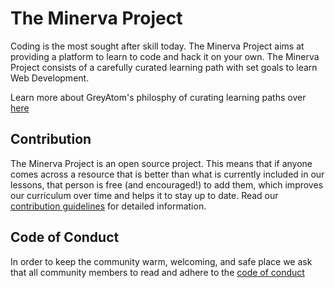 # The Minerva Project
Coding is the most sought after skill today. The Minerva Project aims at providing a platform to learn to code and hack it on your own. The Minerva Project consists of a carefully curated learning path with set goals to learn Web Development.

Learn more about GreyAtom's philosphy of curating learning paths over [here](https://github.com/greyatom-school/the-minerva-project/blob/master/content_curation_guidelines.md)

## Contribution
The Minerva Project is an open source project. This means that if anyone comes across a resource that is better than what is currently included in our lessons, that person is free (and encouraged!) to add them, which improves our curriculum over time and helps it to stay up to date. Read our [contribution guidelines](https://github.com/greyatom-school/the-minerva-project/blob/master/contribution_guidelines.md) for detailed information.

## Code of Conduct
In order to keep the community warm, welcoming, and safe place we ask that all community members to read and adhere to the [code of conduct](https://github.com/greyatom-school/the-minerva-project/blob/master/code_of_conduct.md)

